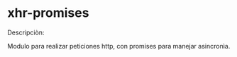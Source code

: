 # xhr-promises

Descripciòn:

Modulo para realizar peticiones http, con promises para manejar asincronìa. 

